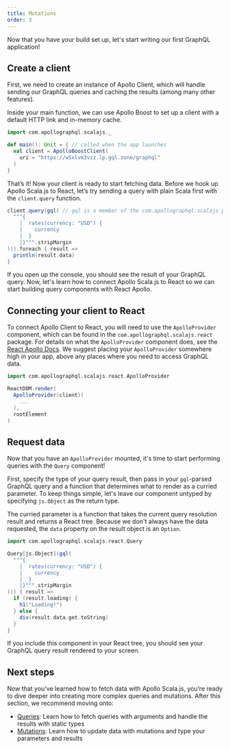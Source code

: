 ```yaml
---
title: Mutations
order: 3
---
```


Now that you have your build set up, let's start writing our first GraphQL application! 

## Create a client
First, we need to create an instance of Apollo Client, which will handle sending our GraphQL queries and caching the results (among many other features).

Inside your main function, we can use Apollo Boost to set up a client with a default HTTP link and in-memory cache.
```scala
import com.apollographql.scalajs._

def main(): Unit = { // called when the app launches
  val client = ApolloBoostClient(
    uri = "https://w5xlvm3vzz.lp.gql.zone/graphql"
  )
}
```

That’s it! Now your client is ready to start fetching data. Before we hook up Apollo Scala.js to React, let’s try sending a query with plain Scala first with the `client.query` function.

```scala
client.query(gql( // gql is a member of the com.apollographql.scalajs package that parses your query
  """{
    |  rates(currency: "USD") {
    |    currency
    |  }
    |}""".stripMargin
))).foreach { result =>
  println(result.data)
}
```

If you open up the console, you should see the result of your GraphQL query. Now, let's learn how to connect Apollo Scala.js to React so we can start building query components with React Apollo.

## Connecting your client to React
To connect Apollo Client to React, you will need to use the `ApolloProvider` component, which can be found in the `com.apollographql.scalajs.react` package. For details on what the `ApolloProvider` component does, see the [React Apollo Docs](https://www.apollographql.com/docs/react/essentials/get-started.html#creating-provider). We suggest placing your `ApolloProvider` somewhere high in your app, above any places where you need to access GraphQL data.

```scala
import com.apollographql.scalajs.react.ApolloProvider

ReactDOM.render(
  ApolloProvider(client)(
    ...
  ),
  rootElement
)
```

## Request data
Now that you have an `ApolloProvider` mounted, it's time to start performing queries with the `Query` component!

First, specify the type of your query result, then pass in your `gql`-parsed GraphQL query and a function that determines what to render as a curried parameter. To keep things simple, let's leave our component untyped by specifying `js.Object` as the return type.

The curried parameter is a function that takes the current query resolution result and returns a React tree. Because we don't always have the data requested, the `data` property on the result object is an `Option`.

```scala
import com.apollographql.scalajs.react.Query

Query[js.Object](gql(
  """{
    |  rates(currency: "USD") {
    |    currency
    |  }
    |}""".stripMargin
))) { result =>
  if (result.loading) {
    h1("Loading!")
  } else {
    div(result.data.get.toString)
  }
}
```

If you include this component in your React tree, you should see your GraphQL query result rendered to your screen.

## Next steps
Now that you’ve learned how to fetch data with Apollo Scala.js, you’re ready to dive deeper into creating more complex queries and mutations. After this section, we recommend moving onto:
+ [Queries](/essentials/queries.html): Learn how to fetch queries with arguments and handle the results with static types
+ [Mutations](/essentials/mutations.html): Learn how to update data with mutations and type your parameters and results